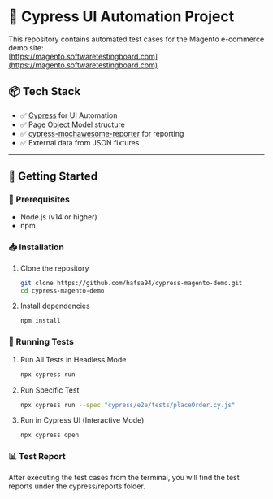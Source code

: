 # 🧪 Cypress UI Automation Project

This repository contains automated test cases for the Magento e-commerce demo site:  
[https://magento.softwaretestingboard.com](https://magento.softwaretestingboard.com)

## 📦 Tech Stack

- ✅ [Cypress](https://www.cypress.io/) for UI Automation
- ✅ [Page Object Model](https://dev.to/raaynaldo/page-object-model-with-cypress-39gi) structure
- ✅ [cypress-mochawesome-reporter](https://www.npmjs.com/package/cypress-mochawesome-reporter) for reporting
- ✅ External data from JSON fixtures

---

## 🚀 Getting Started

### 🔧 Prerequisites

- Node.js (v14 or higher)
- npm

### 📥 Installation

1. Clone the repository

   ```bash
   git clone https://github.com/hafsa94/cypress-magento-demo.git
   cd cypress-magento-demo

2. Install dependencies

   ```bash
   npm install

### 🧪 Running Tests

1. Run All Tests in Headless Mode

   ```bash
   npx cypress run

2. Run Specific Test

   ```bash
   npx cypress run --spec "cypress/e2e/tests/placeOrder.cy.js"

3. Run in Cypress UI (Interactive Mode)

   ```bash
   npx cypress open

### 📊 Test Report 
After executing the test cases from the terminal, you will find the test reports under the cypress/reports folder.



